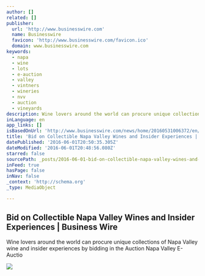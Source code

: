 ```yaml
---
author: []
related: []
publisher:
  url: 'http://www.businesswire.com'
  name: Businesswire
  favicon: 'http://www.businesswire.com/favicon.ico'
  domain: www.businesswire.com
keywords:
  - napa
  - wine
  - lots
  - e-auction
  - valley
  - vintners
  - wineries
  - nvv
  - auction
  - vineyards
description: Wine lovers around the world can procure unique collections of Napa Valley wine and insider experiences by bidding in the Auction Napa Valley E-Auctio
inLanguage: en
app_links: []
isBasedOnUrl: 'http://www.businesswire.com/news/home/20160531006372/en/Bid-Collectible-Napa-Valley-Wines-Insider-Experiences'
title: 'Bid on Collectible Napa Valley Wines and Insider Experiences | Business Wire'
datePublished: '2016-06-01T20:50:35.305Z'
dateModified: '2016-06-01T20:48:56.080Z'
starred: false
sourcePath: _posts/2016-06-01-bid-on-collectible-napa-valley-wines-and-insider-experiences.md
inFeed: true
hasPage: false
inNav: false
_context: 'http://schema.org'
_type: MediaObject

---
```

<article style=""><h1>Bid on Collectible Napa Valley Wines and Insider Experiences | Business Wire</h1><p>Wine lovers around the world can procure unique collections of Napa Valley wine and insider experiences by bidding in the Auction Napa Valley E-Auctio</p><img src="http://www.businesswire.com/images/bwlogo_square.png" /></article>